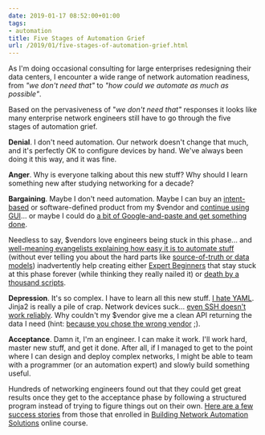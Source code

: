 ```yaml
---
date: 2019-01-17 08:52:00+01:00
tags:
- automation
title: Five Stages of Automation Grief
url: /2019/01/five-stages-of-automation-grief.html
---
```

As I'm doing occasional consulting for large enterprises redesigning their data centers, I encounter a wide range of network automation readiness, from *"we don't need that"* to *"how could we automate as much as possible"*.

Based on the pervasiveness of "*we don't need that"* responses it looks like many enterprise network engineers still have to go through the five stages of automation grief.
<!--more-->
**Denial**. I don't need automation. Our network doesn't change that much, and it's perfectly OK to configure devices by hand. We've always been doing it this way, and it was fine.

**Anger**. Why is everyone talking about this new stuff? Why should I learn something new after studying networking for a decade?

**Bargaining**. Maybe I don't need automation. Maybe I can buy an [intent-based](/2018/06/what-is-intent-based-networking.html) or software-defined product from my $vendor and [continue using GUI](/2018/05/layers-of-single-pane-of-glass.html)... or maybe I could do [a bit of Google-and-paste and get something done](/2018/03/dunning-kruger-in-it-infrastructure.html).

Needless to say, $vendors love engineers being stuck in this phase... and [well-meaning evangelists explaining how easy it is to automate stuff](/2023/01/network-automation-expert-beginners.html) (without ever telling you about the hard parts like [source-of-truth or data models](https://my.ipspace.net/bin/list?id=NetAutSol&module=3)) inadvertently help creating either [Expert Beginners](https://daedtech.com/how-developers-stop-learning-rise-of-the-expert-beginner/) that stay stuck at this phase forever (while thinking they really nailed it) or [death by a thousand scripts](https://aldrinisaac.blogspot.com/2018/12/death-by-thousand-scripts.html).

**Depression**. It's so complex. I have to learn all this new stuff. [I hate YAML](https://www.reddit.com/r/ProgrammerHumor/comments/9fhvyl/writing_yaml/). Jinja2 is really a pile of crap. Network devices suck... [even SSH doesn't work reliably](/2017/04/lets-drop-some-random-commands-shall-we.html). Why couldn't my $vendor give me a clean API returning the data I need (hint: [because you chose the wrong vendor](/2016/10/network-automation-rfp-requirements.html) ;).

**Acceptance**. Damn it, I'm an engineer. I can make it work. I'll work hard, master new stuff, and get it done. After all, if I managed to get to the point where I can design and deploy complex networks, I might be able to team with a programmer (or an automation expert) and slowly build something useful.

Hundreds of networking engineers found out that they could get great results once they get to the acceptance phase by following a structured program instead of trying to figure things out on their own. [Here are a few success stories](https://my.ipspace.net/bin/list?id=NetAutUC) from those that enrolled in [Building Network Automation Solutions](https://www.ipspace.net/Building_Network_Automation_Solutions) online course.